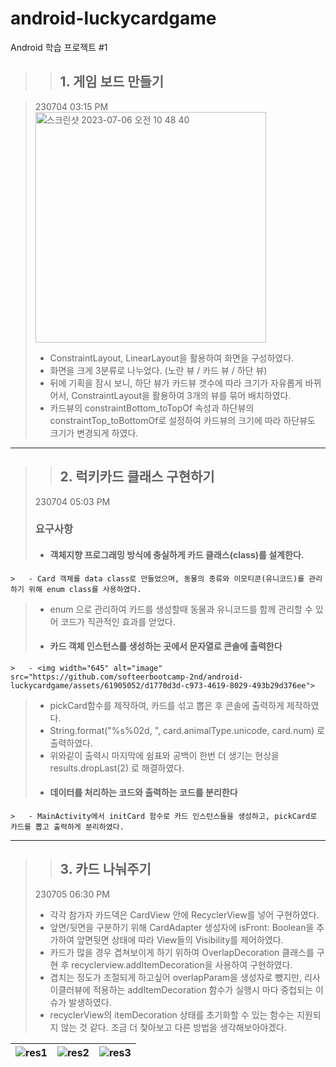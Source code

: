 # android-luckycardgame
Android 학습 프로젝트 #1

> > ## 1. 게임 보드 만들기

> 230704 03:15 PM
> <img width="369" alt="스크린샷 2023-07-06 오전 10 48 40" src="https://github.com/softeerbootcamp-2nd/android-luckycardgame/assets/61905052/7420e6c1-6e8b-4b94-97fa-092801df6cfd">
> - ConstraintLayout, LinearLayout을 활용하여 화면을 구성하였다.
> - 화면을 크게 3분류로 나누었다. (노란 뷰 / 카드 뷰 / 하단 뷰)
> - 뒤에 기획을 잠시 보니, 하단 뷰가 카드뷰 갯수에 따라 크기가 자유롭게 바뀌어서, ConstraintLayout을 활용하여 3개의 뷰를 묶어 배치하였다.
> - 카드뷰의 constraintBottom_toTopOf 속성과 하단뷰의 constraintTop_toBottomOf로 설정하여 카드뷰의 크기에 따라 하단뷰도 크기가 변경되게 하였다.
---------
> > ## 2. 럭키카드 클래스 구현하기
> 230704 05:03 PM
> ### 요구사항
> - #### 객체지향 프로그래밍 방식에 충실하게 카드 클래스(class)를 설계한다.
    >   - Card 객체를 data class로 만들었으며, 동물의 종류와 이모티콘(유니코드)를 관리하기 위해 enum class를 사용하였다.
>   - enum 으로 관리하여 카드를 생성할때 동물과 유니코드를 함께 관리할 수 있어 코드가 직관적인 효과를 얻었다.
> - #### 카드 객체 인스턴스를 생성하는 곳에서 문자열로 콘솔에 출력한다
    >   - <img width="645" alt="image" src="https://github.com/softeerbootcamp-2nd/android-luckycardgame/assets/61905052/d1770d3d-c973-4619-8029-493b29d376ee">
>   - pickCard함수를 제작하여, 카드를 섞고 뽑은 후 콘솔에 출력하게 제작하였다.
>   - String.format("%s%02d, ", card.animalType.unicode, card.num) 로 출력하였다.
>   - 위와같이 출력시 마지막에 쉼표와 공백이 한번 더 생기는 현상을 results.dropLast(2) 로 해결하였다.
> - #### 데이터를 처리하는 코드와 출력하는 코드를 분리한다
    >   - MainActivity에서 initCard 함수로 카드 인스턴스들을 생성하고, pickCard로 카드를 뽑고 출력하게 분리하였다.
---------
> > ## 3. 카드 나눠주기
> 230705 06:30 PM
> - 각각 참가자 카드덱은 CardView 안에 RecyclerView를 넣어 구현하였다.
> - 앞면/뒷면을 구분하기 위해 CardAdapter 생성자에 isFront: Boolean을 추가하여 앞면뒷면 상태에 따라 View들의 Visibility를 제어하였다.
> - 카드가 많을 경우 겹쳐보이게 하기 위하여 OverlapDecoration 클래스를 구현 후 recyclerview.addItemDecoration을 사용하여 구현하였다.
> - 겹치는 정도가 조절되게 하고싶어 overlapParam을 생성자로 뺐지만, 리사이클러뷰에 적용하는 addItemDecoration 함수가 실행시 마다 중첩되는 이슈가 발생하였다.
> - recyclerView의 itemDecoration 상태를 초기화할 수 있는 함수는 지원되지 않는 것 같다. 조금 더 찾아보고 다른 방법을 생각해보아야겠다.

![res1](https://github.com/softeerbootcamp-2nd/android-luckycardgame/assets/61905052/18c69579-5d60-4246-a5a4-7d0da63eafb5) | ![res2](https://github.com/softeerbootcamp-2nd/android-luckycardgame/assets/61905052/717e2587-66dc-45ed-8e9f-4cbfed0b8abd) | ![res3](https://github.com/softeerbootcamp-2nd/android-luckycardgame/assets/61905052/a00fa477-0db0-4670-91e1-4cb771c52383)
--- | --- | --- |


